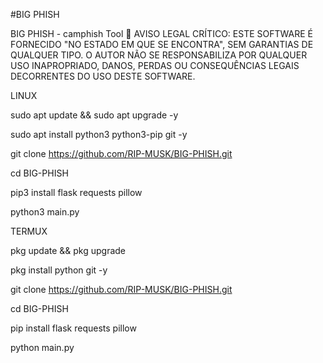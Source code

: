 #BIG PHISH

BIG PHISH - camphish Tool
🚨 AVISO LEGAL CRÍTICO:
ESTE SOFTWARE É FORNECIDO "NO ESTADO EM QUE SE ENCONTRA", SEM GARANTIAS DE QUALQUER TIPO. O AUTOR NÃO SE RESPONSABILIZA POR QUALQUER USO INAPROPRIADO, DANOS, PERDAS OU CONSEQUÊNCIAS LEGAIS DECORRENTES DO USO DESTE SOFTWARE.


LINUX

sudo apt update && sudo apt upgrade -y

sudo apt install python3 python3-pip git -y

git clone https://github.com/RIP-MUSK/BIG-PHISH.git

cd BIG-PHISH

pip3 install flask requests pillow

python3 main.py

TERMUX 

pkg update && pkg upgrade

pkg install python git -y

git clone https://github.com/RIP-MUSK/BIG-PHISH.git

cd BIG-PHISH

pip install flask requests pillow

python main.py



